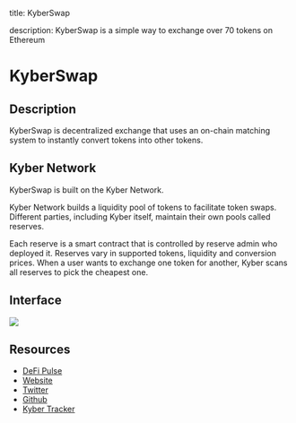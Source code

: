 title: KyberSwap

description: KyberSwap is a simple way to exchange over 70 tokens on Ethereum

# KyberSwap

## Description

KyberSwap is decentralized exchange that uses an on-chain matching system to instantly convert tokens into other tokens.

## Kyber Network

KyberSwap is built on the Kyber Network.

Kyber Network builds a liquidity pool of tokens to facilitate token swaps. Different parties, including Kyber itself, maintain their own pools called reserves.

Each reserve is a smart contract that is controlled by reserve admin who deployed it. Reserves vary in supported tokens, liquidity and conversion prices. When a user wants to exchange one token for another, Kyber scans all reserves to pick the cheapest one.

## Interface

![](/docs/docs/assets/images/kyber.png)

## Resources

* [DeFi Pulse](https://defipulse.com/kyber)
* [Website](https://kyberswap.com)  
* [Twitter](https://twitter.com/kybernetwork)  
* [Github](https://github.com/kybernetwork)
* [Kyber Tracker](https://tracker.kyber.network/#/)
